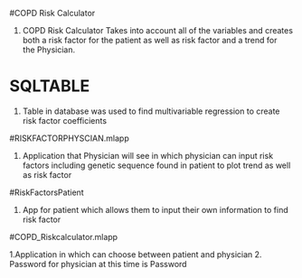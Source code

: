 #COPD Risk Calculator

1. COPD Risk Calculator Takes into account all of the variables and creates 
both a risk factor for the patient as well as risk factor and a trend for  
the Physician.

# SQLTABLE

1. Table in database was used to find multivariable regression to create 
risk factor coefficients 

#RISKFACTORPHYSCIAN.mlapp

1. Application that Physician will see in which physician can input risk 
factors including genetic sequence found in patient to plot trend as well 
as risk factor

#RiskFactorsPatient

1. App for patient which allows them to input their own information to find
risk factor

#COPD_Riskcalculator.mlapp

1.Application in which can choose between patient and physician
2. Password for physician at this time is Password